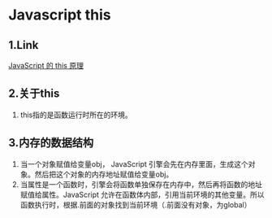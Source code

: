 
# Javascript this

## 1.Link

[JavaScript 的 this 原理](http://www.ruanyifeng.com/blog/2018/06/javascript-this.html)

## 2.关于this

1. this指的是函数运行时所在的环境。

## 3.内存的数据结构

1. 当一个对象赋值给变量obj， JavaScript 引擎会先在内存里面，生成这个对象。然后把这个对象的内存地址赋值给变量obj。
2. 当属性是一个函数时，引擎会将函数单独保存在内存中，然后再将函数的地址赋值给属性。JavaScript 允许在函数体内部，引用当前环境的其他变量。所以函数执行时，根据.前面的对象找到当前环境（.前面没有对象，为global）